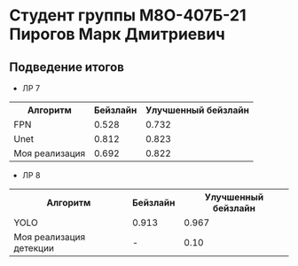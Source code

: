 # Студент группы М8О-407Б-21 Пирогов Марк Дмитриевич

## Подведение итогов

- ЛР 7

<table>
    <tr>
        <th>Алгоритм</th>
        <th>Бейзлайн</th>
        <th>Улучшенный бейзлайн</th>
    </tr>
    <tr>
        <td>FPN</td>
        <td>0.528</td>
        <td>0.732</td>
    </tr>
    <tr>
        <td>Unet</td>
        <td>0.812</td>
        <td>0.823</td>
    </tr>
    <tr>
        <td>Моя реализация</td>
        <td>0.692</td>
        <td>0.822</td>
    </tr>
</table>

- ЛР 8

<table>
    <tr>
        <th>Алгоритм</th>
        <th>Бейзлайн</th>
        <th>Улучшенный бейзлайн</th>
    </tr>
    <tr>
        <td>YOLO</td>
        <td>0.913</td>
        <td>0.967</td>
    </tr>
    <tr>
        <td>Моя реализация детекции</td>
        <td>-</td>
        <td>0.10</td>
    </tr>
</table>

